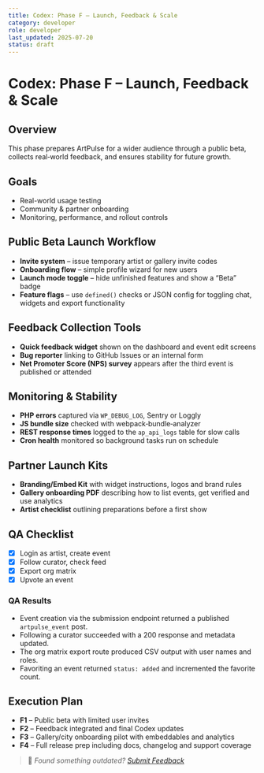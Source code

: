 ```yaml
---
title: Codex: Phase F – Launch, Feedback & Scale
category: developer
role: developer
last_updated: 2025-07-20
status: draft
---
```

# Codex: Phase F – Launch, Feedback & Scale

## Overview
This phase prepares ArtPulse for a wider audience through a public beta,
collects real‑world feedback, and ensures stability for future growth.

## Goals
- Real-world usage testing
- Community & partner onboarding
- Monitoring, performance, and rollout controls

## Public Beta Launch Workflow
- **Invite system** – issue temporary artist or gallery invite codes
- **Onboarding flow** – simple profile wizard for new users
- **Launch mode toggle** – hide unfinished features and show a “Beta” badge
- **Feature flags** – use `defined()` checks or JSON config for toggling chat, widgets and export functionality

## Feedback Collection Tools
- **Quick feedback widget** shown on the dashboard and event edit screens
- **Bug reporter** linking to GitHub Issues or an internal form
- **Net Promoter Score (NPS) survey** appears after the third event is published or attended

## Monitoring & Stability
- **PHP errors** captured via `WP_DEBUG_LOG`, Sentry or Loggly
- **JS bundle size** checked with webpack‑bundle‑analyzer
- **REST response times** logged to the `ap_api_logs` table for slow calls
- **Cron health** monitored so background tasks run on schedule

## Partner Launch Kits
- **Branding/Embed Kit** with widget instructions, logos and brand rules
- **Gallery onboarding PDF** describing how to list events, get verified and use analytics
- **Artist checklist** outlining preparations before a first show

## QA Checklist
- [x] Login as artist, create event
- [x] Follow curator, check feed
- [x] Export org matrix
- [x] Upvote an event

### QA Results
- Event creation via the submission endpoint returned a published `artpulse_event` post.
- Following a curator succeeded with a 200 response and metadata updated.
- The org matrix export route produced CSV output with user names and roles.
- Favoriting an event returned `status: added` and incremented the favorite count.

## Execution Plan
- **F1** – Public beta with limited user invites
- **F2** – Feedback integrated and final Codex updates
- **F3** – Gallery/city onboarding pilot with embeddables and analytics
- **F4** – Full release prep including docs, changelog and support coverage

> 💬 *Found something outdated? [Submit Feedback](feedback.md)*
